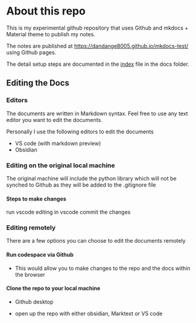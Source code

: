 # About this repo

This is my experimental github repository that uses Github and mkdocs + Material theme to publish my notes.

The notes are published at https://dandange8005.github.io/mkdocs-test/ using Github pages.

The detail setup steps are documented in the [index](docs/index.md) file in the docs folder.

## Editing the Docs

### Editors

The documents are written in Markdown syntax. Feel free to use any text editor you want to edit the documents.

Personally I use the following editors to edit the documents

- VS code (with markdown preview)
- Obsidian

### Editing on the original local machine

The original machine will include the python library which will not be synched to Github as they will be added to the .gitignore file

#### Steps to make changes

run vscode
editing in vscode
commit the changes

### Editing remotely

There are a few options you can choose to edit the documents remotely

#### Run codespace via Github

- This would allow you to make changes to the repo and the docs within the browser

#### Clone the repo to your local machine

- Github desktop

- open up the repo with either obsidian, Marktext or VS code



